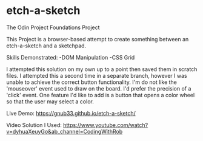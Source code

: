 # etch-a-sketch

The Odin Project Foundations Project

This Project is a browser-based attempt to create something between an etch-a-sketch and a sketchpad.

Skills Demonstrated:
-DOM Manipulation
-CSS Grid

I attempted this solution on my own up to a point then saved them in scratch files. I attempted this a second time in a separate branch, however I was unable to achieve the correct button functionality.
I'm do not like the 'mouseover' event used to draw on the board. I'd prefer the precision of a 'click' event.
One feature I'd like to add is a button that opens a color wheel so that the user may select a color.

Live Demo: https://gnub33.github.io/etch-a-sketch/

Video Solution I Used:
https://www.youtube.com/watch?v=dyhuaXeuyGo&ab_channel=CodingWithRob
